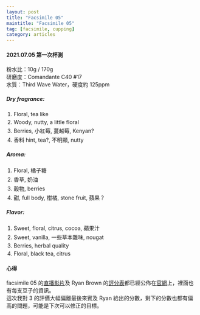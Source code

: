 ```yaml
---
layout: post
title: "Facsimile 05"
maintitle: "Facsimile 05"
tag: [facsimile, cupping]
category: articles
---
```


#### 2021.07.05 第一次杯測

粉水比：10g / 170g  
研磨度：Comandante C40 #17  
水質：Third Wave Water，硬度約 125ppm  

##### Dry fragrance:
1. Floral, tea like
2. Woody, nutty, a little floral
3. Berries, 小紅莓, 蔓越莓, Kenyan?
4. 香料 hint, tea?, 不明顯, nutty

##### Aroma:
1. Floral, 橘子糖
2. 香草, 奶油
3. 穀物, berries
4. 甜, full body, 柑橘, stone fruit, 蘋果？

##### Flavor:
1. Sweet, floral, citrus, cocoa, 蘋果汁
2. Sweet, vanilla, 一些草本雜味, nougat 
3. Berries, herbal quality
4. Floral, black tea, citrus 

#### 心得
facsimile 05 的[直播影片](https://youtu.be/SBTsjTL59Xk)及 Ryan Brown 的[評分表](https://drive.google.com/file/d/1kSpU2ynymFRfVHZ_siboWkiEH30rkDBO/edit)都已經公佈在[官網](https://www.facsimile.coffee/previously/f5)上，裡面也有每支豆子的資訊。  
這次我對 3 的評價大幅偏離最後來賓及 Ryan 給出的分數，剩下的分數也都有偏高的問題，可能是下次可以修正的目標。

<style>
ol, ul {
  padding-left: 1.2rem;
  padding-bottom: 0px;
  margin-left: 0px;
}

li {
  margin-bottom: 4px;
}

li:last-child {
  margin-bottom: 0px;
}

li p {
  margin-bottom: 4px;
}

ul {
  list-style: none;
  padding-left: 0px;
}

h6 {
  font-size: 18px;
}
</style>